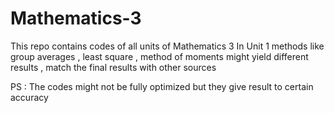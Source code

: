 # Mathematics-3
This repo contains codes of all units of Mathematics 3
In Unit 1 methods like group averages , least square , method of moments might yield different results , match the final results with other sources

PS : The codes might not be fully optimized but they give result to certain accuracy
